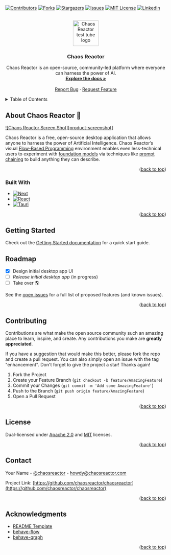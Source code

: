 <!-- Improved compatibility of back to top link: See: https://github.com/othneildrew/Best-README-Template/pull/73 -->

<a name="readme-top"></a>

<!-- PROJECT SHIELDS -->
<!--
*** We're using markdown "reference style" links for readability.
*** Reference links are enclosed in brackets [ ] instead of parentheses ( ).
*** See the bottom of this document for the declaration of the reference variables
*** for contributors-url, forks-url, etc. This is an optional, concise syntax you may use.
*** https://www.markdownguide.org/basic-syntax/#reference-style-links
-->

[![Contributors][contributors-shield]][contributors-url]
[![Forks][forks-shield]][forks-url]
[![Stargazers][stars-shield]][stars-url]
[![Issues][issues-shield]][issues-url]
[![MIT License][license-shield]][license-url]
[![LinkedIn][linkedin-shield]][linkedin-url]

<!-- PROJECT LOGO -->
<br />
<div align="center">
  <a href="https://github.com/chaosreactor/chaosreactor/raw/main/libs/ui/src/lib/test-tube.png">
    <img src="images/logo.png" alt="Chaos Reactor test tube logo" width="80" height="80">
  </a>

<h3 align="center">Chaos Reactor</h3>

  <p align="center">
    Chaos Reactor is an open-source, community-led platform where everyone can harness the power of AI.
    <br />
    <a href="https://docs.chaosreactor.com"><strong>Explore the docs »</strong></a>
    <br />
    <br />
    <a href="https://github.com/chaosreactor/chaosreactor/issues">Report Bug</a>
    ·
    <a href="https://github.com/chaosreactor/chaosreactor/issues">Request Feature</a>
  </p>
</div>

<!-- TABLE OF CONTENTS -->
<details>
  <summary>Table of Contents</summary>
  <ol>
    <li>
      <a href="#about-the-project">About Chaos Reactor 🧪</a>
      <ul>
        <li><a href="#built-with">Built With</a></li>
      </ul>
    </li>
    <li>
      <a href="#getting-started">Getting Started</a>
      <ul>
        <li><a href="#prerequisites">Prerequisites</a></li>
        <li><a href="#installation">Installation</a></li>
      </ul>
    </li>
    <li><a href="#usage">Usage</a></li>
    <li><a href="#roadmap">Roadmap</a></li>
    <li><a href="#contributing">Contributing</a></li>
    <li><a href="#license">License</a></li>
    <li><a href="#contact">Contact</a></li>
    <li><a href="#acknowledgments">Acknowledgments</a></li>
  </ol>
</details>

<!-- ABOUT THE PROJECT -->

## About Chaos Reactor 🧪

[![Chaos Reactor Screen Shot][product-screenshot]](https://example.com)

Chaos Reactor is a free, open-source desktop application that allows anyone to harness the power of Artificial Intelligence. Chaos Reactor’s visual [Flow-Based Programming](https://en.wikipedia.org/wiki/Flow-based_programming) environment enables even less-technical users to experiment with [foundation models](https://en.wikipedia.org/wiki/Foundation_models) via techniques like [prompt chaining](https://arxiv.org/abs/2203.06566) to build anything they can describe.

<p align="right">(<a href="#readme-top">back to top</a>)</p>

### Built With

- [![Next][next.js]][next-url]
- [![React][react.js]][react-url]
- [![Tauri][tauri]][tauri-url]

<p align="right">(<a href="#readme-top">back to top</a>)</p>

<!-- GETTING STARTED -->

## Getting Started

Check out the [Getting Started documentation](https://docs.chaosreactor.com/docs/devs/getting-started) for a quick start guide.

<!-- ROADMAP -->

## Roadmap

- [x] Design initial desktop app UI
- [ ] *Release initial desktop app* (in progress)
- [ ] Take over :earth_americas:

See the [open issues](https://github.com/chaosreactor/chaosreactor/issues) for a full list of proposed features (and known issues).

<p align="right">(<a href="#readme-top">back to top</a>)</p>

<!-- CONTRIBUTING -->

## Contributing

Contributions are what make the open source community such an amazing place to learn, inspire, and create. Any contributions you make are **greatly appreciated**.

If you have a suggestion that would make this better, please fork the repo and create a pull request. You can also simply open an issue with the tag "enhancement".
Don't forget to give the project a star! Thanks again!

1. Fork the Project
2. Create your Feature Branch (`git checkout -b feature/AmazingFeature`)
3. Commit your Changes (`git commit -m 'Add some AmazingFeature'`)
4. Push to the Branch (`git push origin feature/AmazingFeature`)
5. Open a Pull Request

<p align="right">(<a href="#readme-top">back to top</a>)</p>

<!-- LICENSE -->

## License

Dual-licensed under [Apache 2.0](https://www.apache.org/licenses/LICENSE-2.0) and [MIT](https://opensource.org/licenses/MIT) licenses.

<p align="right">(<a href="#readme-top">back to top</a>)</p>

<!-- CONTACT -->

## Contact

Your Name - [@chaosreactor](https://twitter.com/chaosreactor) - howdy@chaosreactor.com

Project Link: [https://github.com/chaosreactor/chaosreactor](https://github.com/chaosreactor/chaosreactor)

<p align="right">(<a href="#readme-top">back to top</a>)</p>

<!-- ACKNOWLEDGMENTS -->

## Acknowledgments

- [README Template](https://github.com/othneildrew/Best-README-Template)
- [behave-flow](https://github.com/beeglebug/behave-flow)
- [behave-graph](https://github.com/bhouston/behave-graph)

<p align="right">(<a href="#readme-top">back to top</a>)</p>

<!-- MARKDOWN LINKS & IMAGES -->
<!-- https://www.markdownguide.org/basic-syntax/#reference-style-links -->
<!-- https://stackoverflow.com/questions/38985050/how-do-i-use-the-logo-option-in-shields-io-badges -->

[contributors-shield]: https://img.shields.io/github/contributors/chaosreactor/chaosreactor.svg?style=for-the-badge
[contributors-url]: https://github.com/chaosreactor/chaosreactor/graphs/contributors
[forks-shield]: https://img.shields.io/github/forks/chaosreactor/chaosreactor.svg?style=for-the-badge
[forks-url]: https://github.com/chaosreactor/chaosreactor/network/members
[stars-shield]: https://img.shields.io/github/stars/chaosreactor/chaosreactor.svg?style=for-the-badge
[stars-url]: https://github.com/chaosreactor/chaosreactor/stargazers
[issues-shield]: https://img.shields.io/github/issues/chaosreactor/chaosreactor.svg?style=for-the-badge
[issues-url]: https://github.com/chaosreactor/chaosreactor/issues
[license-shield]: https://img.shields.io/github/license/chaosreactor/chaosreactor.svg?style=for-the-badge
[license-url]: https://github.com/chaosreactor/chaosreactor/blob/master/LICENSE.txt
[linkedin-shield]: https://img.shields.io/badge/-LinkedIn-black.svg?style=for-the-badge&logo=linkedin&colorB=555
[linkedin-url]: https://www.linkedin.com/company/voxable
[next.js]: https://img.shields.io/badge/next.js-000000?style=for-the-badge&logo=nextdotjs&logoColor=white
[next-url]: https://nextjs.org/
[react.js]: https://img.shields.io/badge/React-20232A?style=for-the-badge&logo=react&logoColor=61DAFB
[react-url]: https://reactjs.org/
[tauri]: https://img.shields.io/badge/Tauri-5effd7?style=for-the-badge&logo=tauri&logoColor=yellow
[tauri-url]: https://tauri.app/
